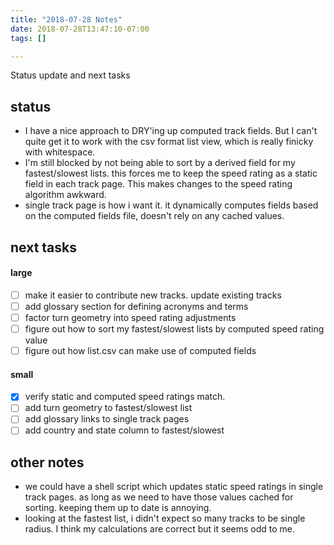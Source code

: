 ```yaml
---
title: "2018-07-28 Notes"
date: 2018-07-28T13:47:10-07:00
tags: []

---
```

Status update and next tasks
<!--more-->

## status

- I have a nice approach to DRY'ing up computed track fields. But I can't quite get it to work with the csv format list view, which is really finicky with whitespace.
- I'm still blocked by not being able to sort by a derived field for my fastest/slowest lists. this forces me to keep the speed rating as a static field in each track page. This makes changes to the speed rating algorithm awkward.
- single track page is how i want it. it dynamically computes fields based on the computed fields file, doesn't rely on any cached values.

## next tasks

#### large

- [ ] make it easier to contribute new tracks. update existing tracks
- [ ] add glossary section for defining acronyms and terms
- [ ] factor turn geometry into speed rating adjustments
- [ ] figure out how to sort my fastest/slowest lists by computed speed rating value
- [ ] figure out how list.csv can make use of computed fields

#### small

- [x] verify static and computed speed ratings match.
- [ ] add turn geometry to fastest/slowest list
- [ ] add glossary links to single track pages
- [ ] add country and state column to fastest/slowest

## other notes

- we could have a shell script which updates static speed ratings in single track pages. as long as we need to have those values cached for sorting. keeping them up to date is annoying.
- looking at the fastest list, i didn't expect so many tracks to be single radius. I think my calculations are correct but it seems odd to me.
